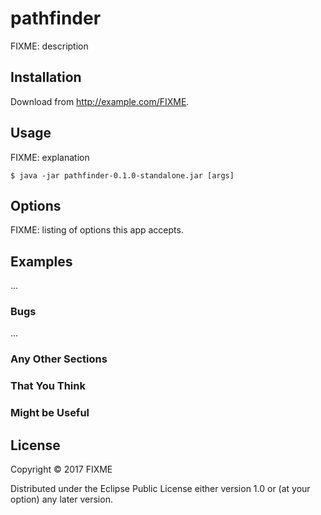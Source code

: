 # pathfinder

FIXME: description

## Installation

Download from http://example.com/FIXME.

## Usage

FIXME: explanation

    $ java -jar pathfinder-0.1.0-standalone.jar [args]

## Options

FIXME: listing of options this app accepts.

## Examples

...

### Bugs

...

### Any Other Sections
### That You Think
### Might be Useful

## License

Copyright © 2017 FIXME

Distributed under the Eclipse Public License either version 1.0 or (at
your option) any later version.
